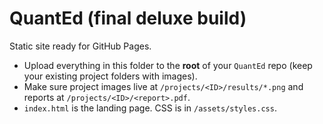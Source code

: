 # QuantEd (final deluxe build)
Static site ready for GitHub Pages.

- Upload everything in this folder to the **root** of your `QuantEd` repo (keep your existing project folders with images).
- Make sure project images live at `/projects/<ID>/results/*.png` and reports at `/projects/<ID>/<report>.pdf`.
- `index.html` is the landing page. CSS is in `/assets/styles.css`.
